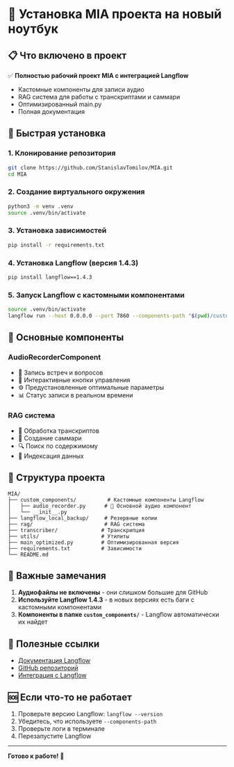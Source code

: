 # 🚀 Установка MIA проекта на новый ноутбук

## 📋 Что включено в проект

✅ **Полностью рабочий проект MIA с интеграцией Langflow**
- Кастомные компоненты для записи аудио
- RAG система для работы с транскриптами и саммари
- Оптимизированный main.py
- Полная документация

## 🔧 Быстрая установка

### 1. Клонирование репозитория
```bash
git clone https://github.com/StanislavTomilov/MIA.git
cd MIA
```

### 2. Создание виртуального окружения
```bash
python3 -m venv .venv
source .venv/bin/activate
```

### 3. Установка зависимостей
```bash
pip install -r requirements.txt
```

### 4. Установка Langflow (версия 1.4.3)
```bash
pip install langflow==1.4.3
```

### 5. Запуск Langflow с кастомными компонентами
```bash
source .venv/bin/activate
langflow run --host 0.0.0.0 --port 7860 --components-path "$(pwd)/custom_components"
```

## 🎯 Основные компоненты

### AudioRecorderComponent
- 🎤 Запись встреч и вопросов
- 🔴 Интерактивные кнопки управления
- ⚙️ Предустановленные оптимальные параметры
- 📊 Статус записи в реальном времени

### RAG система
- 📝 Обработка транскриптов
- 📄 Создание саммари
- 🔍 Поиск по содержимому
- 💾 Индексация данных

## 📁 Структура проекта

```
MIA/
├── custom_components/          # Кастомные компоненты Langflow
│   ├── audio_recorder.py      # 🎤 Основной аудио компонент
│   └── __init__.py
├── langflow_local_backup/     # Резервные копии
├── rag/                       # RAG система
├── transcriber/              # Транскрипция
├── utils/                    # Утилиты
├── main_optimized.py         # Оптимизированная версия
├── requirements.txt          # Зависимости
└── README.md
```

## 🚨 Важные замечания

1. **Аудиофайлы не включены** - они слишком большие для GitHub
2. **Используйте Langflow 1.4.3** - в новых версиях есть баги с кастомными компонентами
3. **Компоненты в папке `custom_components/`** - Langflow автоматически их найдет

## 🔗 Полезные ссылки

- [Документация Langflow](https://docs.langflow.org/)
- [GitHub репозиторий](https://github.com/StanislavTomilov/MIA)
- [Интеграция с Langflow](LANGFLOW_INTEGRATION.md)

## 🆘 Если что-то не работает

1. Проверьте версию Langflow: `langflow --version`
2. Убедитесь, что используете `--components-path`
3. Проверьте логи в терминале
4. Перезапустите Langflow

---
**Готово к работе! 🎉**
